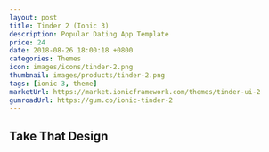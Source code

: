 ```yaml
---
layout: post
title: Tinder 2 (Ionic 3)
description: Popular Dating App Template
price: 24
date: 2018-08-26 18:00:18 +0800
categories: Themes
icon: images/icons/tinder-2.png
thumbnail: images/products/tinder-2.png
tags: [ionic 3, theme]
marketUrl: https://market.ionicframework.com/themes/tinder-ui-2
gumroadUrl: https://gum.co/ionic-tinder-2
---
```


## Take That Design
